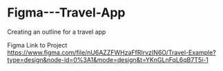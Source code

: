 # Figma---Travel-App
Creating an outline for a travel app

Figma Link to Project 
https://www.figma.com/file/nU6AZZFWHzaFfRIrvzIN6O/Travel-Example?type=design&node-id=0%3A1&mode=design&t=YKnGLnFqL6qB7T5i-1
